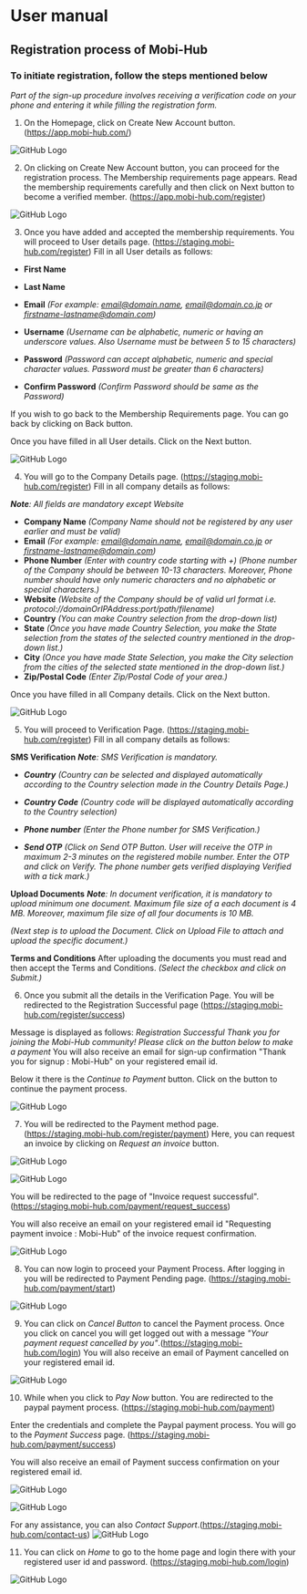# User manual
## Registration process of Mobi-Hub
### To initiate registration, follow the steps mentioned below

_Part of the sign-up procedure involves receiving a verification code on your phone and entering it while filling the registration form._

1. On the Homepage, click on Create New Account button. 
 (https://app.mobi-hub.com/)

![GitHub Logo](/images/signup.png)

2. On clicking on Create New Account button, you can proceed for the registration process. The Membership requirements page appears. Read the membership requirements carefully and then click on Next button to become a verified member.
(https://app.mobi-hub.com/register)

  ![GitHub Logo](/images/membership.png) 

3.  Once you have added and accepted the membership requirements. You will proceed to User details page. (https://staging.mobi-hub.com/register)
Fill in all User details as follows:
* **First Name**
* **Last Name**
* **Email**
_(For example: email@domain.name, email@domain.co.jp or firstname-lastname@domain.com)_
* **Username**
_(Username can be alphabetic, numeric or having an underscore values. Also Username must be between 5 to 15 characters)_
* **Password**
_(Password can accept alphabetic, numeric and special character values. Password must be greater than 6 characters)_

* **Confirm Password**
_(Confirm Password should be same as the Password)_

If you wish to go back to the Membership Requirements page. You can go back by clicking on Back button.

Once you have filled in all User details. Click on the Next button.

![GitHub Logo](/images/Userdetails2.png) 

4. You will go to the Company Details page. (https://staging.mobi-hub.com/register)
Fill in all company details as follows:

_**Note**: All fields are mandatory except Website_

* **Company Name**
_(Company Name should not be registered by any user earlier and must be valid)_
* **Email**
_(For example: email@domain.name, email@domain.co.jp or firstname-lastname@domain.com)_
* **Phone Number**
_(Enter with country code starting with +)_
_(Phone number of the Company should be between 10-13 characters. Moreover, Phone number should have only numeric characters and no alphabetic or special characters.)_
* **Website**
_(Website of the Company should be of valid url format i.e. protocol://domainOrIPAddress:port/path/filename)_
* **Country**
_(You can make Country selection from the drop-down list)_
* **State**
_(Once you have made Country Selection, you make the State selection from the states of the selected country mentioned in the drop-down list.)_
* **City**
_(Once you have made State Selection, you make the City selection from the cities of the selected state mentioned in the drop-down list.)_
* **Zip/Postal Code**
_(Enter Zip/Postal Code of your area.)_

Once you have filled in all Company details. Click on the Next button.

![GitHub Logo](/images/Companydetails.png)

5. You will proceed to Verification Page. (https://staging.mobi-hub.com/register)
Fill in all company details as follows: 

**SMS Verification**
_**Note**: SMS Verification is mandatory._
* ***Country***
_(Country can be selected and displayed automatically according to the Country selection made in the Country Details Page.)_

* ***Country Code***
_(Country code will be displayed automatically according to the Country selection)_
* ***Phone number***
_(Enter the Phone number for SMS Verification.)_
* ***Send OTP***
_(Click on Send OTP Button. User will receive the OTP in maximum 2-3 minutes on the registered mobile number. Enter the OTP and click on Verify. The phone number gets verified displaying Verified with a tick mark.)_

**Upload Documents**
_**Note**: In document verification, it is mandatory to upload minimum one document. Maximum file size of a each document is 4 MB. Moreover, maximum file size of all four documents is 10 MB._

_(Next step is to upload the Document. Click on Upload File to attach and upload the specific document.)_

**Terms and Conditions**
After uploading the documents you must read and then accept the Terms and Conditions.
_(Select the checkbox and click on Submit.)_

6. Once you submit all the details in the Verification Page. 
You will be redirected to the Registration Successful page (https://staging.mobi-hub.com/register/success) 

Message is displayed as follows:
_Registration Successful
 Thank you for joining the Mobi-Hub community! Please click on the button below to make a payment_
You will also receive an email for sign-up confirmation "Thank you for signup : Mobi-Hub" on your registered email id.

Below it there is the _Continue to Payment_ button. Click on the button to continue the payment process.

![GitHub Logo](/images/registrationsuccess2.png)


7. You will be redirected to the Payment method page. (https://staging.mobi-hub.com/register/payment)
   Here, you can request an invoice by clicking on _Request an invoice_ button. 
   

![GitHub Logo](/images/invoice.png)

![GitHub Logo](/images/invoicesuccess.png)


You will be redirected to the page of "Invoice request successful". (https://staging.mobi-hub.com/payment/request_success)

You will also receive an email on your registered email id "Requesting payment invoice : Mobi-Hub" of the invoice request confirmation.

![GitHub Logo](/images/invoicesentsuccess.png)


8. You can now login to proceed your Payment Process. After logging in you will be redirected to Payment Pending page. (https://staging.mobi-hub.com/payment/start)

![GitHub Logo](/images/paymentpending.png)

9. You can click on _Cancel Button_ to cancel the Payment process. Once you click on cancel you will get logged out with a message _"Your payment request cancelled by you"_.(https://staging.mobi-hub.com/login)
You will also receive an email of Payment cancelled on your registered email id.

![GitHub Logo](/images/paymentcancelmsg.png)

10. While when you click to _Pay Now_ button. You are redirected to the paypal payment process. (https://staging.mobi-hub.com/payment)

Enter the credentials and complete the Paypal payment process. You will go to the _Payment Success_ page. (https://staging.mobi-hub.com/payment/success)

You will also receive an email of Payment success confirmation on your registered email id.

![GitHub Logo](/images/paypallogin.png)

![GitHub Logo](/images/paymentsuccess.png)

For any assistance, you can also _Contact Support_.(https://staging.mobi-hub.com/contact-us)
![GitHub Logo](/images/contactsupport.png)



11. You can click on _Home_ to go to the home page and login there with your registered user id and password. (https://staging.mobi-hub.com/login)

![GitHub Logo](/images/login.png)
